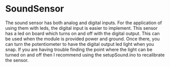 # SoundSensor
The sound sensor has both analog and digital inputs. For the application of using them with leds, the digital input is easier to implement. This sensor has a led on board which turns on and off with the digital output. This can be used when the module is provided power and ground. Once there, you can turn the potentiometer to have the digital output led light when you snap. If you are having trouble finding the point where the light can be turned on and off then I recommend using the setupSound.ino to recalibrate the sensor. 
